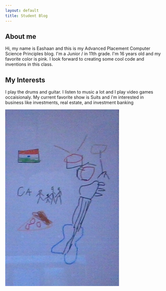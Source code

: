 ```yaml
---
layout: default
title: Student Blog
---
```



## About me 
Hi, my name is Eashaan and this is my Advanced Placement Computer Science Principles blog. I'm a Junior / in 11th grade. I'm 16 years old and my favorite color is pink. I look forward to creating some cool code and inventions in this class. 

## My Interests
I play the drums and guitar. I listen to music a lot and I play video games occaisionaly. My current favorite show is Suits and i'm interested in business like investments, real estate, and investment banking

![Alt text](images/apcspfreeform.jpg)
